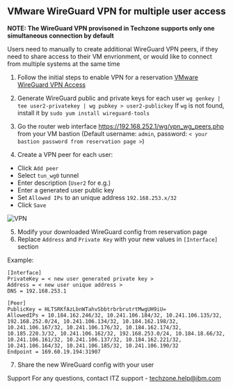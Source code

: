 ## VMware WireGuard VPN for multiple user access

**NOTE: The WireGuard VPN provisoned in Techzone supports only one simultaneous connection by default**

Users need to manually to create additional WireGuard VPN peers, if they need to share access to their VM envrionment, or would like to connect from multiple systems at the same time

1. Follow the initial steps to enable VPN for a reservation
[VMware WireGuard VPN Access](VMwareWireGuardVPN.md)

2. Generate WireGuard public and private keys for each user
`wg genkey | tee user2-privatekey | wg pubkey > user2-publickey`
If `wg` is not found, install it by `sudo yum install wireguard-tools`

3. Go the router web interface https://192.168.252.1/wg/vpn_wg_peers.php from your VM bastion
(Default username: `admin`, password: `< your bastion password from reservation page >`)
4. Create a VPN peer for each user:
- Click `Add peer`
- Select `tun_wg0` tunnel
- Enter description (`User2` for e.g.)
- Enter a generated user public key
- Set `Allowed IPs` to an unique address `192.168.253.x/32`
- Click `Save`

![VPN](https://github.com/IBM/itz-support-public/blob/main/IBM-Technology-Zone/IBM-Technology-Zone-Runbooks/Images/wireguard-peer.png)

5. Modify your downloaded WireGuard config from reservation page
6. Replace `Address` and `Private Key` with your new values in `[Interface]` section

Example:
```
[Interface]
PrivateKey = < new user generated private key >
Address = < new user unique address >
DNS = 192.168.253.1

[Peer]
PublicKey = HLTSRKfAzLbnWTahvSbbtrbrbrutrtMwgUH9iU=
AllowedIPs = 10.184.162.246/32, 10.241.106.184/32, 10.241.106.135/32, 192.168.252.0/24, 10.241.106.134/32, 10.184.162.198/32, 10.241.106.167/32, 10.241.106.176/32, 10.184.162.174/32, 10.185.220.3/32, 10.241.106.162/32, 192.168.253.0/24, 10.184.18.66/32, 10.241.106.161/32, 10.241.106.137/32, 10.184.162.221/32, 10.241.106.164/32, 10.241.106.185/32, 10.241.106.190/32
Endpoint = 169.60.19.194:31907
```

7. Share the new WireGuard config with your user

Support
For any questions, contact ITZ support - techzone.help@ibm.com
